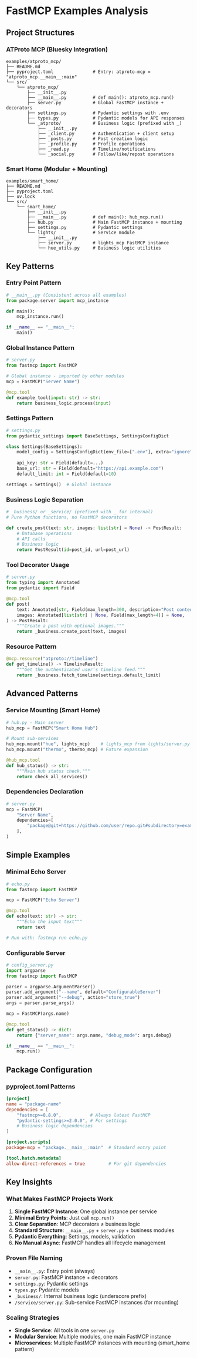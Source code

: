 # FastMCP Examples Analysis

## Project Structures

### ATProto MCP (Bluesky Integration)
```
examples/atproto_mcp/
├── README.md
├── pyproject.toml               # Entry: atproto-mcp = "atproto_mcp.__main__:main"
└── src/
    └── atproto_mcp/
        ├── __init__.py
        ├── __main__.py          # def main(): atproto_mcp.run()
        ├── server.py            # Global FastMCP instance + decorators
        ├── settings.py          # Pydantic settings with .env
        ├── types.py             # Pydantic models for API responses
        └── _atproto/            # Business logic (prefixed with _)
            ├── __init__.py
            ├── _client.py       # Authentication + client setup
            ├── _posts.py        # Post creation logic
            ├── _profile.py      # Profile operations
            ├── _read.py         # Timeline/notifications
            └── _social.py       # Follow/like/repost operations
```

### Smart Home (Modular + Mounting)
```
examples/smart_home/
├── README.md
├── pyproject.toml
├── uv.lock
└── src/
    └── smart_home/
        ├── __init__.py
        ├── __main__.py          # def main(): hub_mcp.run()
        ├── hub.py               # Main FastMCP instance + mounting
        ├── settings.py          # Pydantic settings
        └── lights/              # Service module
            ├── __init__.py
            ├── server.py        # lights_mcp FastMCP instance
            └── hue_utils.py     # Business logic utilities
```

## Key Patterns

### Entry Point Pattern
```python
# __main__.py (Consistent across all examples)
from package.server import mcp_instance

def main():
    mcp_instance.run()

if __name__ == "__main__":
    main()
```

### Global Instance Pattern
```python
# server.py
from fastmcp import FastMCP

# Global instance - imported by other modules
mcp = FastMCP("Server Name")

@mcp.tool
def example_tool(input: str) -> str:
    return business_logic.process(input)
```

### Settings Pattern
```python
# settings.py
from pydantic_settings import BaseSettings, SettingsConfigDict

class Settings(BaseSettings):
    model_config = SettingsConfigDict(env_file=[".env"], extra="ignore")
    
    api_key: str = Field(default=...)
    base_url: str = Field(default="https://api.example.com")
    default_limit: int = Field(default=10)

settings = Settings()  # Global instance
```

### Business Logic Separation
```python
# _business/ or _service/ (prefixed with _ for internal)
# Pure Python functions, no FastMCP decorators

def create_post(text: str, images: list[str] = None) -> PostResult:
    # Database operations
    # API calls  
    # Business logic
    return PostResult(id=post_id, url=post_url)
```

### Tool Decorator Usage
```python
# server.py
from typing import Annotated
from pydantic import Field

@mcp.tool
def post(
    text: Annotated[str, Field(max_length=300, description="Post content")],
    images: Annotated[list[str] | None, Field(max_length=4)] = None,
) -> PostResult:
    """Create a post with optional images."""
    return _business.create_post(text, images)
```

### Resource Pattern
```python
@mcp.resource("atproto://timeline")
def get_timeline() -> TimelineResult:
    """Get the authenticated user's timeline feed."""
    return _business.fetch_timeline(settings.default_limit)
```

## Advanced Patterns

### Service Mounting (Smart Home)
```python
# hub.py - Main server
hub_mcp = FastMCP("Smart Home Hub")

# Mount sub-services
hub_mcp.mount("hue", lights_mcp)    # lights_mcp from lights/server.py
hub_mcp.mount("thermo", thermo_mcp) # Future expansion

@hub_mcp.tool
def hub_status() -> str:
    """Main hub status check."""
    return check_all_services()
```

### Dependencies Declaration
```python
# server.py
mcp = FastMCP(
    "Server Name",
    dependencies=[
        "package@git+https://github.com/user/repo.git#subdirectory=examples/package",
    ],
)
```

## Simple Examples

### Minimal Echo Server
```python
# echo.py
from fastmcp import FastMCP

mcp = FastMCP("Echo Server")

@mcp.tool
def echo(text: str) -> str:
    """Echo the input text"""
    return text

# Run with: fastmcp run echo.py
```

### Configurable Server
```python
# config_server.py
import argparse
from fastmcp import FastMCP

parser = argparse.ArgumentParser()
parser.add_argument("--name", default="ConfigurableServer")
parser.add_argument("--debug", action="store_true")
args = parser.parse_args()

mcp = FastMCP(args.name)

@mcp.tool
def get_status() -> dict:
    return {"server_name": args.name, "debug_mode": args.debug}

if __name__ == "__main__":
    mcp.run()
```

## Package Configuration

### pyproject.toml Patterns
```toml
[project]
name = "package-name"
dependencies = [
    "fastmcp>=0.8.0",           # Always latest FastMCP
    "pydantic-settings>=2.0.0", # For settings
    # Business logic dependencies
]

[project.scripts]
package-mcp = "package.__main__:main"  # Standard entry point

[tool.hatch.metadata]
allow-direct-references = true         # For git dependencies
```

## Key Insights

### What Makes FastMCP Projects Work
1. **Single FastMCP Instance**: One global instance per service
2. **Minimal Entry Points**: Just call `mcp.run()`
3. **Clear Separation**: MCP decorators ≠ business logic
4. **Standard Structure**: `__main__.py` + `server.py` + business modules
5. **Pydantic Everything**: Settings, models, validation
6. **No Manual Async**: FastMCP handles all lifecycle management

### Proven File Naming
- `__main__.py`: Entry point (always)
- `server.py`: FastMCP instance + decorators
- `settings.py`: Pydantic settings
- `types.py`: Pydantic models
- `_business/`: Internal business logic (underscore prefix)
- `/service/server.py`: Sub-service FastMCP instances (for mounting)

### Scaling Strategies
- **Single Service**: All tools in one `server.py`
- **Modular Service**: Multiple modules, one main FastMCP instance
- **Microservices**: Multiple FastMCP instances with mounting (smart_home pattern)
